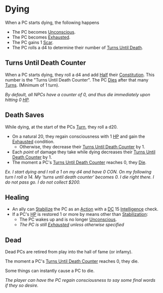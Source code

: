 # Dying

When a PC starts dying, the following happens

- The PC becomes [Unconscious](Unconscious.md).
- The PC becomes [Exhausted](Exhausted.md).
- The PC gains 1 [Scar](../../Player%20Characters/Derived%20Statistics/Scars.md).
- The PC rolls a d4 to determine their number of [Turns Until Death](#Turns%20Until%20Death%20Counter).

## Turns Until Death Counter

When a PC starts dying, they roll a d4 and add [Half](../Core%20Procedures/Half.md) their [Constitution](../../Player%20Characters/Chosen%20Statistics/Constitution.md). This number is the "Turns Until Death Counter". The PC [Dies](#Dead) after that many [Turns](../Core%20Procedures/Turn.md). (Minimum of 1 turn).

*By default, all NPCs have a counter of 0, and thus die immediately upon hitting 0 [HP](../../Player%20Characters/Derived%20Statistics/Health%20Points.md).*

## Death Saves

While dying, at the start of the PCs [Turn](../Core%20Procedures/Turn.md), they roll a d20.

- On a natural 20, they regain consciousness with 1 [HP](../../Player%20Characters/Derived%20Statistics/Health%20Points.md) and gain the [Exhausted](Exhausted.md) condition.
	- Otherwise, they decrease their [Turns Until Death Counter](#Turns%20Until%20Death%20Counter) by 1.
- Each *point* of damage they take while dying decreases their [Turns Until Death Counter](#Turns%20Until%20Death%20Counter) by 1.
- The moment a PC's [Turns Until Death Counter](#Turns%20Until%20Death%20Counter) reaches 0, they [Die](#Dead).

*Ex. I start dying and I roll a 1 on my d4 and have 0 CON. On my following turn I roll a 14. My 'turns until death counter' becomes 0. I die right there. I do not pass go. I do not collect $200.*

## Healing

- An ally can [Stabilize](Stabilized.md) the PC as an [Action](../Core%20Procedures/Action.md) with a [DC](../Core%20Procedures/DC.md) 15 [Intelligence](../../Player%20Characters/Chosen%20Statistics/Intelligence.md) check.
- If a PC's [HP](../../Player%20Characters/Derived%20Statistics/Health%20Points.md) is restored 1 or more by means other than [Stabilization](Stabilized.md):
	- The PC wakes up and is no longer [Unconscious](Unconscious.md).
	- *The PC is still [Exhausted](Exhausted.md) unless otherwise specified*

## Dead

Dead PCs are retired from play into the hall of fame (or infamy).

The moment a PC's [Turns Until Death Counter](#Turns%20Until%20Death%20Counter) reaches 0, they die.

Some things can instantly cause a PC to die.

*The player can have the PC regain consciousness to say some final words if they so desire.*
